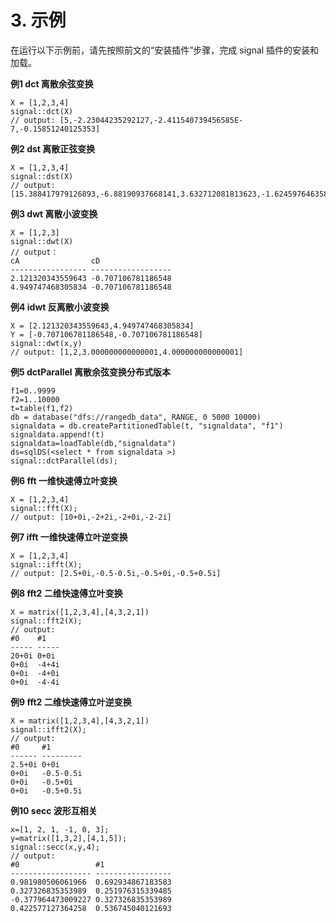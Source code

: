 # 3. 示例

在运行以下示例前，请先按照前文的“安装插件”步骤，完成 signal 插件的安装和加载。

**例1 dct 离散余弦变换**

```
X = [1,2,3,4]
signal::dct(X)
// output: [5,-2.23044235292127,-2.411540739456585E-7,-0.15851240125353]
```

**例2 dst 离散正弦变换**

```
X = [1,2,3,4]
signal::dst(X)
// output: [15.388417979126893,-6.88190937668141,3.632712081813623,-1.624597646358306]
```

**例3 dwt 离散小波变换**

```
X = [1,2,3]
signal::dwt(X)
// output：
cA                cD
----------------- ------------------
2.121320343559643 -0.707106781186548
4.949747468305834 -0.707106781186548
```

**例4 idwt 反离散小波变换**

```
X = [2.121320343559643,4.949747468305834]
Y = [-0.707106781186548,-0.707106781186548]
signal::dwt(x,y)
// output: [1,2,3.000000000000001,4.000000000000001]
```

**例5 dctParallel 离散余弦变换分布式版本**

```
f1=0..9999
f2=1..10000
t=table(f1,f2)
db = database("dfs://rangedb_data", RANGE, 0 5000 10000)
signaldata = db.createPartitionedTable(t, "signaldata", "f1")
signaldata.append!(t)
signaldata=loadTable(db,"signaldata")
ds=sqlDS(<select * from signaldata >)
signal::dctParallel(ds);
```

**例6 fft 一维快速傅立叶变换**

```
X = [1,2,3,4]
signal::fft(X);
// output: [10+0i,-2+2i,-2+0i,-2-2i]
```

**例7 ifft 一维快速傅立叶逆变换**

```
X = [1,2,3,4]
signal::ifft(X);
// output: [2.5+0i,-0.5-0.5i,-0.5+0i,-0.5+0.5i]
```

**例8 fft2 二维快速傅立叶变换**

```
X = matrix([1,2,3,4],[4,3,2,1])
signal::fft2(X);
// output:
#0    #1
----- -----
20+0i 0+0i
0+0i  -4+4i
0+0i  -4+0i
0+0i  -4-4i
```

**例9 fft2 二维快速傅立叶逆变换**

```
X = matrix([1,2,3,4],[4,3,2,1])
signal::ifft2(X);
// output:
#0     #1
------ ---------
2.5+0i 0+0i
0+0i   -0.5-0.5i
0+0i   -0.5+0i
0+0i   -0.5+0.5i
```

**例10 secc 波形互相关**

```
x=[1, 2, 1, -1, 0, 3];
y=matrix([1,3,2],[4,1,5]);
signal::secc(x,y,4);
// output:
#0                 #1
------------------ -----------------
0.981980506061966  0.692934867183583
0.327326835353989  0.251976315339485
-0.377964473009227 0.327326835353989
0.422577127364258  0.536745040121693
```

